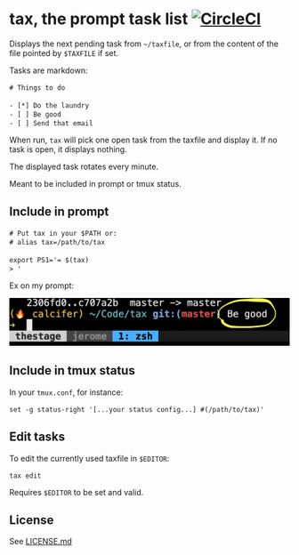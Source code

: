 # tax, the prompt task list [![CircleCI](https://circleci.com/gh/netgusto/tax.svg?style=svg)](https://circleci.com/gh/netgusto/tax)

Displays the next pending task from `~/taxfile`, or from the content of the file pointed by `$TAXFILE` if set.

Tasks are markdown:

```
# Things to do

- [*] Do the laundry
- [ ] Be good
- [ ] Send that email
```

When run, `tax` will pick one open task from the taxfile and display it. If no task is open, it displays nothing.

The displayed task rotates every minute.

Meant to be included in prompt or tmux status.

## Include in prompt

```
# Put tax in your $PATH or:
# alias tax=/path/to/tax

export PS1='= $(tax)
> '
```

Ex on my prompt:

![](assets/prompt.png)

## Include in tmux status

In your `tmux.conf`, for instance:

```
set -g status-right '[...your status config...] #(/path/to/tax)'
```

## Edit tasks

To edit the currently used taxfile in `$EDITOR`:

```
tax edit
```

Requires `$EDITOR` to be set and valid.

## License

See [LICENSE.md]()

